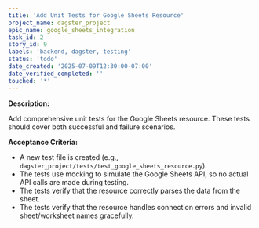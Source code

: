 ```yaml
---
title: 'Add Unit Tests for Google Sheets Resource'
project_name: dagster_project
epic_name: google_sheets_integration
task_id: 2
story_id: 9
labels: 'backend, dagster, testing'
status: 'todo'
date_created: '2025-07-09T12:30:00-07:00'
date_verified_completed: ''
touched: '*'
---
```


**Description:**

Add comprehensive unit tests for the Google Sheets resource. These tests should cover both successful and failure scenarios.

**Acceptance Criteria:**

- A new test file is created (e.g., `dagster_project/tests/test_google_sheets_resource.py`).
- The tests use mocking to simulate the Google Sheets API, so no actual API calls are made during testing.
- The tests verify that the resource correctly parses the data from the sheet.
- The tests verify that the resource handles connection errors and invalid sheet/worksheet names gracefully.
